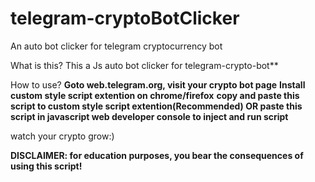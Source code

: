 # telegram-cryptoBotClicker
An auto bot clicker for telegram cryptocurrency bot

What is this?
This a Js auto bot clicker for telegram-crypto-bot**

How to use?
**Goto web.telegram.org, visit your crypto bot page**
**Install custom style script extention on chrome/firefox**
**copy and paste this script to custom style script extention(Recommended) OR
paste this script in javascript web developer console to inject and run script**

watch your crypto grow:)

**DISCLAIMER: for education purposes, you bear the consequences of using this script!**
